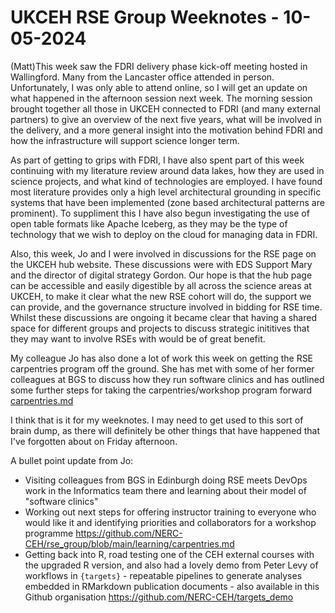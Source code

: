# UKCEH RSE Group Weeknotes - 10-05-2024

(Matt)This week saw the FDRI delivery phase kick-off meeting hosted in Wallingford. Many from the Lancaster office attended in person. Unfortunately, I was only able to attend online, so I will get an update on what happened in the afternoon session next week. The morning session brought together all those in UKCEH connected to FDRI (and many external partners) to give an overview of the next five years, what will be involved in the delivery, and a more general insight into the motivation behind FDRI and how the infrastructure will support science longer term. 

As part of getting to grips with FDRI, I have also spent part of this week continuing with my literature review around data lakes, how they are used in science projects, and what kind of technologies are employed. I have found most literature provides only a high level architectural grounding in specific systems that have been implemented (zone based architectural patterns are prominent). To suppliment this I have also begun investigating the use of open table formats like Apache Iceberg, as they may be the type of technology that we wish to deploy on the cloud for managing data in FDRI.

Also, this week, Jo and I were involved in discussions for the RSE page on the UKCEH hub website. These discussions were with EDS Support Mary and the director of digital strategy Gordon. Our hope is that the hub page can be accessible and easily digestible by all across the science areas at UKCEH, to make it clear what the new RSE cohort will do, the support we can provide, and the governance structure involved in bidding for RSE time. Whilst these discussions are ongoing it became clear that having a shared space for different groups and projects to discuss strategic inititives that they may want to involve RSEs with would be of great benefit.

My colleague Jo has also done a lot of work this week on getting the RSE carpentries program off the ground. She has met with some of her former colleagues at BGS to discuss how they run software clinics and has outlined some further steps for taking the carpentries/workshop program forward [carpentries.md](https://github.com/NERC-CEH/rse_group/blob/main/learning/carpentries.md)

I think that is it for my weeknotes. I may need to get used to this sort of brain dump, as there will definitely be other things that have happened that I've forgotten about on Friday afternoon.



A bullet point update from Jo:

* Visiting colleagues from BGS in Edinburgh doing RSE meets DevOps work in the Informatics team there and learning about their model of "software clinics"
* Working out next steps for offering instructor training to everyone who would like it and identifying priorities and collaborators for a workshop programme https://github.com/NERC-CEH/rse_group/blob/main/learning/carpentries.md
* Getting back into R, road testing one of the CEH external courses with the upgraded R version, and also had a lovely demo from Peter Levy of workflows in `{targets}` - repeatable pipelines to generate analyses embedded in RMarkdown publication documents - also available in this Github organisation https://github.com/NERC-CEH/targets_demo


